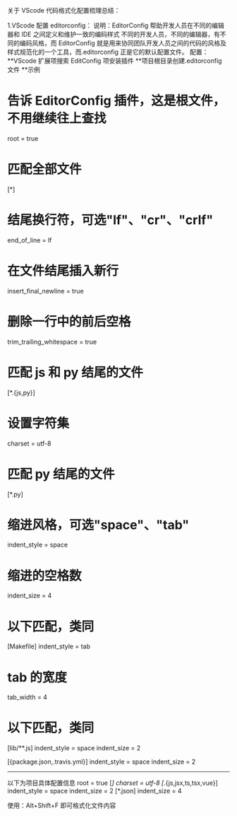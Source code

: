 关于 VScode 代码格式化配置梳理总结：

1.VScode 配置 editorconfig：
说明：EditorConfig 帮助开发人员在不同的编辑器和 IDE 之间定义和维护一致的编码样式
不同的开发人员，不同的编辑器，有不同的编码风格，而 EditorConfig 就是用来协同团队开发人员之间的代码的风格及样式规范化的一个工具，而.editorconfig 正是它的默认配置文件。
配置：
**VScode 扩展项搜索 EditConfig 项安装插件
**项目根目录创建.editorconfig 文件
\*\*示例

# 告诉 EditorConfig 插件，这是根文件，不用继续往上查找

root = true

# 匹配全部文件

[*]

# 结尾换行符，可选"lf"、"cr"、"crlf"

end_of_line = lf

# 在文件结尾插入新行

insert_final_newline = true

# 删除一行中的前后空格

trim_trailing_whitespace = true

# 匹配 js 和 py 结尾的文件

[*.{js,py}]

# 设置字符集

charset = utf-8

# 匹配 py 结尾的文件

[*.py]

# 缩进风格，可选"space"、"tab"

indent_style = space

# 缩进的空格数

indent_size = 4

# 以下匹配，类同

[Makefile]
indent_style = tab

# tab 的宽度

tab_width = 4

# 以下匹配，类同

[lib/**.js]
indent_style = space
indent_size = 2

[{package.json,.travis.yml}]
indent_style = space
indent_size = 2

---

以下为项目具体配置信息
root = true
[*]
charset = utf-8
[*.{js,jsx,ts,tsx,vue}]
indent_style = space
indent_size = 2
[*.json]
indent_size = 4

使用：Alt+Shift+F 即可格式化文件内容
